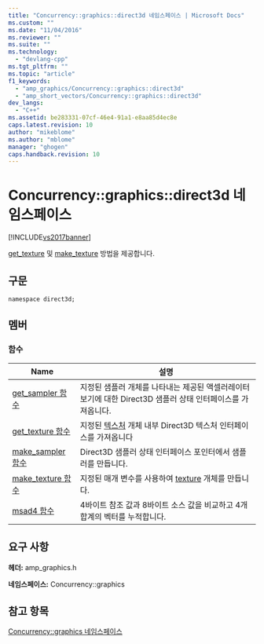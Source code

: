 ```yaml
---
title: "Concurrency::graphics::direct3d 네임스페이스 | Microsoft Docs"
ms.custom: ""
ms.date: "11/04/2016"
ms.reviewer: ""
ms.suite: ""
ms.technology: 
  - "devlang-cpp"
ms.tgt_pltfrm: ""
ms.topic: "article"
f1_keywords: 
  - "amp_graphics/Concurrency::graphics::direct3d"
  - "amp_short_vectors/Concurrency::graphics::direct3d"
dev_langs: 
  - "C++"
ms.assetid: be283331-07cf-46e4-91a1-e8aa85d4ec8e
caps.latest.revision: 10
author: "mikeblome"
ms.author: "mblome"
manager: "ghogen"
caps.handback.revision: 10
---
```

# Concurrency::graphics::direct3d 네임스페이스
[!INCLUDE[vs2017banner](../../../assembler/inline/includes/vs2017banner.md)]

[get\_texture](../Topic/get_texture%20Function.md) 및 [make\_texture](../Topic/make_texture%20Function.md) 방법을 제공합니다.  
  
## 구문  
  
```  
namespace direct3d;  
```  
  
## 멤버  
  
### 함수  
  
|Name|설명|  
|----------|--------|  
|[get\_sampler 함수](../Topic/get_sampler%20Function.md)|지정된 샘플러 개체를 나타내는 제공된 액셀러레이터 보기에 대한 Direct3D 샘플러 상태 인터페이스를 가져옵니다.|  
|[get\_texture 함수](../Topic/get_texture%20Function.md)|지정된 [텍스처](../../../parallel/amp/reference/texture-class.md) 개체 내부 Direct3D 텍스처 인터페이스를 가져옵니다|  
|[make\_sampler 함수](../Topic/make_sampler%20Function.md)|Direct3D 샘플러 상태 인터페이스 포인터에서 샘플러를 만듭니다.|  
|[make\_texture 함수](../Topic/make_texture%20Function.md)|지정된 매개 변수를 사용하여 [texture](../../../parallel/amp/reference/texture-class.md) 개체를 만듭니다.|  
|[msad4 함수](../Topic/msad4%20Function.md)|4바이트 참조 값과 8바이트 소스 값을 비교하고 4개 합계의 벡터를 누적합니다.|  
  
## 요구 사항  
 **헤더:** amp\_graphics.h  
  
 **네임스페이스:** Concurrency::graphics  
  
## 참고 항목  
 [Concurrency::graphics 네임스페이스](../../../parallel/amp/reference/concurrency-graphics-namespace.md)